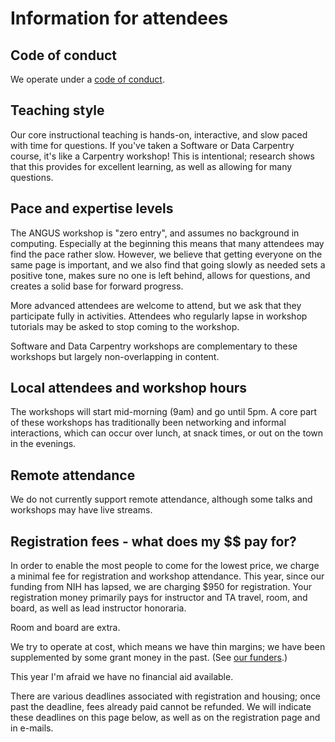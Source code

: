 # Information for attendees

## Code of conduct

We operate under a [code of conduct](coc.html).

## Teaching style

Our core instructional teaching is hands-on, interactive, and slow
paced with time for questions.  If you've taken a Software or Data
Carpentry course, it's like a Carpentry workshop!  This is
intentional; research shows that this provides for excellent learning,
as well as allowing for many questions.

## Pace and expertise levels

The ANGUS workshop is "zero entry", and assumes no background in
computing.  Especially at the beginning this means that many attendees
may find the pace rather slow.  However, we believe that getting
everyone on the same page is important, and we also find that going
slowly as needed sets a positive tone, makes sure no one is left
behind, allows for questions, and creates a solid base for forward
progress.

More advanced attendees are welcome to attend, but we ask that they
participate fully in activities.  Attendees who regularly lapse in
workshop tutorials may be asked to stop coming to the workshop.

Software and Data Carpentry workshops are complementary to these workshops
but largely non-overlapping in content.

## Local attendees and workshop hours

The workshops will start mid-morning (9am) and go until 5pm. A core
part of these workshops has traditionally been networking and informal
interactions, which can occur over lunch, at snack times, or out on
the town in the evenings.

## Remote attendance

We do not currently support remote attendance, although some talks and
workshops may have live streams.

## Registration fees - what does my $$ pay for?

In order to enable the most people to come for the lowest price, we
charge a minimal fee for registration and workshop attendance.  This
year, since our funding from NIH has lapsed, we are charging $950 for
registration.  Your registration money primarily pays for instructor
and TA travel, room, and board, as well as lead instructor honoraria.

Room and board are extra.

We try to operate at cost, which means we have thin margins; we have
been supplemented by some grant money in the past. (See
[our funders](FUNDERS.html).)

This year I'm afraid we have no financial aid available.

There are various deadlines associated with registration and housing;
once past the deadline, fees already paid cannot be refunded.  We will
indicate these deadlines on this page below, as well as on the
registration page and in e-mails.
